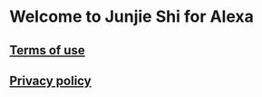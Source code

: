 # Welcome to Junjie Shi for Alexa

## [Terms of use](https://augustjj.github.io/Alexa-morningstar-skill/terms)

## [Privacy policy](https://augustjj.github.io/Alexa-morningstar-skill/privacy)
